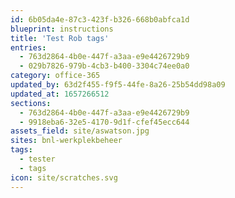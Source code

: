 ```yaml
---
id: 6b05da4e-87c3-423f-b326-668b0abfca1d
blueprint: instructions
title: 'Test Rob tags'
entries:
  - 763d2864-4b0e-447f-a3aa-e9e4426729b9
  - 029b7826-979b-4cb3-b400-3304c74ee0a0
category: office-365
updated_by: 63d2f455-f9f5-44fe-8a26-25b54dd98a09
updated_at: 1657266512
sections:
  - 763d2864-4b0e-447f-a3aa-e9e4426729b9
  - 9918eba6-32e5-4170-9d1f-cfef45ecc644
assets_field: site/aswatson.jpg
sites: bnl-werkplekbeheer
tags:
  - tester
  - tags
icon: site/scratches.svg
---
```

